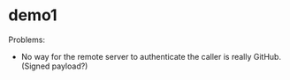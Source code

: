 # demo1

Problems:

* No way for the remote server to authenticate the caller is really GitHub.
  (Signed payload?)
